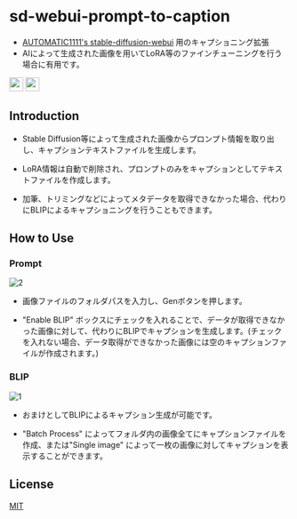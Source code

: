 # sd-webui-prompt-to-caption
 - [AUTOMATIC1111's stable-diffusion-webui](https://github.com/AUTOMATIC1111/stable-diffusion-webui) 用のキャプショニング拡張
 - AIによって生成された画像を用いてLoRA等のファインチューニングを行う場合に有用です。

  [<img src="https://img.shields.io/badge/lang-Egnlish-red.svg?style=plastic" height="25" />](README.md)
 [<img src="https://img.shields.io/badge/言語-日本語-green.svg?style=plastic" height="25" />](#overview)

## Introduction
 - Stable Diffusion等によって生成された画像からプロンプト情報を取り出し、キャプションテキストファイルを生成します。

 - LoRA情報は自動で削除され、プロンプトのみをキャプションとしてテキストファイルを作成します。

 - 加筆、トリミングなどによってメタデータを取得できなかった場合、代わりにBLIPによるキャプショニングを行うこともできます。

## How to Use
### Prompt
![2](https://github.com/Gohankaiju/sd-webui-prompt-to-caption/assets/167270541/99ed0d60-e54e-4d02-972b-d5ec41ec284e)

 - 画像ファイルのフォルダパスを入力し、Genボタンを押します。

 - "Enable BLIP" ボックスにチェックを入れることで、データが取得できなかった画像に対して、代わりにBLIPでキャプションを生成します。(チェックを入れない場合、データ取得ができなかった画像には空のキャプションファイルが作成されます。)

### BLIP
![1](https://github.com/Gohankaiju/sd-webui-prompt-to-caption/assets/167270541/9a98f94c-d465-477a-9c8d-97f72146653e)

 - おまけとしてBLIPによるキャプション生成が可能です。

 - "Batch Process" によってフォルダ内の画像全てにキャプションファイルを作成、または"Single image" によって一枚の画像に対してキャプションを表示することができます。

## License

[MIT](https://choosealicense.com/licenses/mit/)